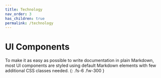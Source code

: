 ```yaml
---
title: Technology
nav_order: 3
has_children: true
permalink: /technology
---
```


# UI Components

To make it as easy as possible to write documentation in plain Markdown, most UI components are styled using default Markdown elements with few additional CSS classes needed.
{: .fs-6 .fw-300 }